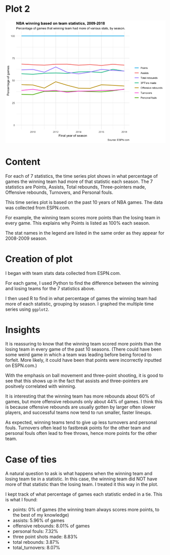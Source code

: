 # Plot 2

![plot2](https://github.com/djjung2/NBA-Data-Analysis/blob/master/Data%20Visualizations/Plot2_July22.png)

# Content

For each of 7 statistics, the time series plot shows in what percentage of games the winning team had more of that statistic each season.
The 7 statistics are Points, Assists, Total rebounds, Three-pointers made, Offensive rebounds, Turnovers, and Personal fouls.

This time series plot is based on the past 10 years of NBA games. The data was collected from ESPN.com.

For example, the winning team scores more points than the losing team in every game. 
This explains why Points is listed as 100% each season.

The stat names in the legend are listed in the same order as they appear for 2008-2009 season.

# Creation of plot

I began with team stats data collected from ESPN.com.

For each game, I used Python to find the difference between the winning and losing teams for the 7 statistics above.

I then used R to find in what percentage of games the winning team had more of each statistic, grouping by season.
I graphed the multiple time series using `ggplot2`. 

# Insights

It is reassuring to know that the winning team scored more points than the losing team in every game of the past 10 seasons.
(There could have been some weird game in which a team was leading before being forced to forfeit. More likely, it could have been that points were incorrectly inputted on ESPN.com.)

With the emphasis on ball movement and three-point shooting, it is good to see that this shows up in the fact that assists and three-pointers are positvely correlated with winning.

It is interesting that the winning team has more rebounds about 60% of games, but more offensive rebounds only about 44% of games.
I think this is because offensive rebounds are usually gotten by larger often slower players, and successful teams now tend to run smaller, faster lineups.

As expected, winning teams tend to give up less turnovers and personal fouls. 
Turnovers often lead to fastbreak points for the other team and personal fouls often lead to free throws, hence more points for the other team. 

# Case of ties

A natural question to ask is what happens when the winning team and losing team tie in a statistic.
In this case, the winning team did NOT have more of that statistic than the losing team.
I treated it this way in the plot.

I kept track of what percentage of games each statistic ended in a tie. This is what I found:

- points: 0% of games (the winning team always scores more points, to the best of my knowledge)
- assists: 5.96% of games
- offensive rebounds: 8.01% of games
- personal fouls: 7.32%
- three point shots made: 8.83%
- total rebounds: 3.87% 
- total_turnovers: 8.07%
